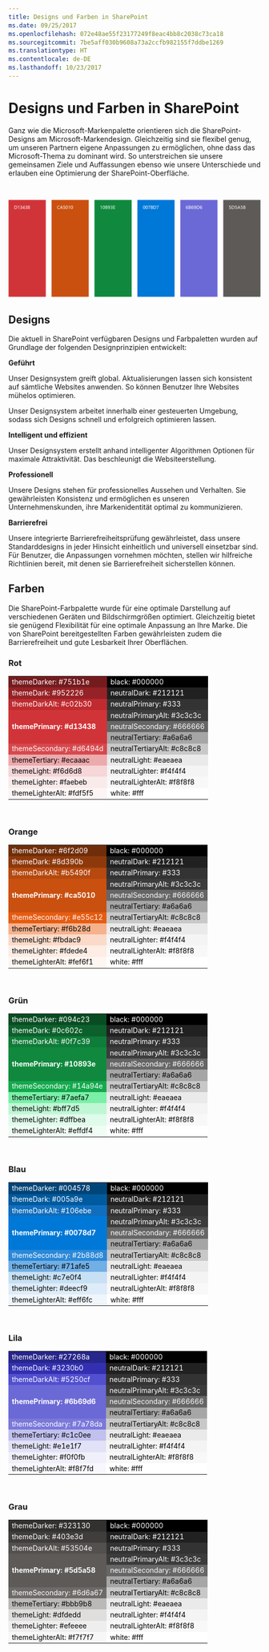 ```yaml
---
title: Designs und Farben in SharePoint
ms.date: 09/25/2017
ms.openlocfilehash: 072e48ae55f23177249f8eac4bb8c2038c73ca18
ms.sourcegitcommit: 7be5aff030b9608a73a2ccfb982155f7ddbe1269
ms.translationtype: HT
ms.contentlocale: de-DE
ms.lasthandoff: 10/23/2017
---
```

# <a name="sharepoint-themes-and-colors"></a>Designs und Farben in SharePoint

Ganz wie die Microsoft-Markenpalette orientieren sich die SharePoint-Designs am Microsoft-Markendesign. Gleichzeitig sind sie flexibel genug, um unseren Partnern eigene Anpassungen zu ermöglichen, ohne dass das Microsoft-Thema zu dominant wird. So unterstreichen sie unsere gemeinsamen Ziele und Auffassungen ebenso wie unsere Unterschiede und erlauben eine Optimierung der SharePoint-Oberfläche.

<br/>

![SharePoint-Farbpalette: Rot (D13438), Orange (CA5010), Grün (10893E), Blau (0078D7), Lila (6B69D6) und Grau (5D5A5B) ](../images/design-theme-colors.png)

## <a name="themes"></a>Designs

Die aktuell in SharePoint verfügbaren Designs und Farbpaletten wurden auf Grundlage der folgenden Designprinzipien entwickelt:

**Geführt**

Unser Designsystem greift global. Aktualisierungen lassen sich konsistent auf sämtliche Websites anwenden. So können Benutzer Ihre Websites mühelos optimieren.

Unser Designsystem arbeitet innerhalb einer gesteuerten Umgebung, sodass sich Designs schnell und erfolgreich optimieren lassen.

**Intelligent und effizient**

Unser Designsystem erstellt anhand intelligenter Algorithmen Optionen für maximale Attraktivität. Das beschleunigt die Websiteerstellung.

**Professionell**

Unsere Designs stehen für professionelles Aussehen und Verhalten. Sie gewährleisten Konsistenz und ermöglichen es unseren Unternehmenskunden, ihre Markenidentität optimal zu kommunizieren.

**Barrierefrei**

Unsere integrierte Barrierefreiheitsprüfung gewährleistet, dass unsere Standarddesigns in jeder Hinsicht einheitlich und universell einsetzbar sind. Für Benutzer, die Anpassungen vornehmen möchten, stellen wir hilfreiche Richtlinien bereit, mit denen sie Barrierefreiheit sicherstellen können.

## <a name="colors"></a>Farben

Die SharePoint-Farbpalette wurde für eine optimale Darstellung auf verschiedenen Geräten und Bildschirmgrößen optimiert. Gleichzeitig bietet sie genügend Flexibilität für eine optimale Anpassung an Ihre Marke. Die von SharePoint bereitgestellten Farben gewährleisten zudem die Barrierefreiheit und gute Lesbarkeit Ihrer Oberflächen.

### <a name="red"></a>Rot

<table>
<tr>
<td style="color:white; background-color:#751b1e">themeDarker: #751b1e</td>
<td style="color:white; background-color:#000000">black: #000000</td>
</tr>
<tr>
<td style="color:white; background-color:#952226">themeDark: #952226</td>
<td style="color:white; background-color:#212121">neutralDark: #212121</td>
</tr>
<tr>
<td style="color:white; background-color:#c02b30">themeDarkAlt: #c02b30</td>
<td style="color:white; background-color:#333">neutralPrimary: #333</td>
</tr>
<tr>
<td rowspan="3" style="font-weight:bold; vertical-align:middle; color:white; background-color:#d13438">themePrimary: #d13438</td>
<td style="color:white; background-color:#3c3c3c">neutralPrimaryAlt: #3c3c3c</td>
</tr>
<tr>
<td style="color:white; background-color:#666666">neutralSecondary: #666666</td>
</tr>
<tr>
<td style="color:black; background-color:#a6a6a6">neutralTertiary: #a6a6a6</td>
</tr>
<tr>
<td style="color:white; background-color:#d6494d">themeSecondary: #d6494d</td>
<td style="color:black; background-color:#c8c8c8">neutralTertiaryAlt: #c8c8c8</td>
</tr>
<tr>
<td style="color:black; background-color:#ecaaac">themeTertiary: #ecaaac</td>
<td style="color:black; background-color:#eaeaea">neutralLight: #eaeaea</td>
</tr>
<tr>
<td style="color:black; background-color:#f6d6d8">themeLight: #f6d6d8</td>
<td style="color:black; background-color:#f4f4f4">neutralLighter: #f4f4f4</td></tr>
<tr>
<td style="color:black; background-color:#faebeb">themeLighter: #faebeb</td>
<td style="color:black; background-color:#f8f8f8">neutralLighterAlt: #f8f8f8</td>
</tr>
<tr>
<td style="color:black; background-color:#fdf5f5">themeLighterAlt: #fdf5f5</td>
<td style="color:black; background-color:#fff">white: #fff</td>
</tr>
</table>

<br/>

### <a name="orange"></a>Orange

<table>
<tr>
<td style="color:white; background-color:#6f2d09">themeDarker: #6f2d09</td>
<td style="color:white; background-color:#000000">black: #000000</td>
</tr>
<tr>
<td style="color:white; background-color:#8d390b">themeDark: #8d390b</td>
<td style="color:white; background-color:#212121">neutralDark: #212121</td>
</tr>
<tr>
<td style="color:white; background-color:#b5490f">themeDarkAlt: #b5490f</td>
<td style="color:white; background-color:#333">neutralPrimary: #333</td>
</tr>
<tr>
<td rowspan="3" style="font-weight:bold; vertical-align:middle; color:white; background-color:#ca5010">themePrimary: #ca5010</td>
<td style="color:white; background-color:#3c3c3c">neutralPrimaryAlt: #3c3c3c</td>
</tr>
<tr>
<td style="color:white; background-color:#666666">neutralSecondary: #666666</td>
</tr>
<tr>
<td style="color:black; background-color:#a6a6a6">neutralTertiary: #a6a6a6</td>
</tr>
<tr>
<td style="color:white; background-color:#e55c12">themeSecondary: #e55c12</td>
<td style="color:black; background-color:#c8c8c8">neutralTertiaryAlt: #c8c8c8</td>
</tr>
<tr>
<td style="color:black; background-color:#f6b28d">themeTertiary: #f6b28d</td>
<td style="color:black; background-color:#eaeaea">neutralLight: #eaeaea</td>
</tr>
<tr>
<td style="color:black; background-color:#fbdac9">themeLight: #fbdac9</td>
<td style="color:black; background-color:#f4f4f4">neutralLighter: #f4f4f4</td>
</tr>
<tr>
<td style="color:black; background-color:#fdede4">themeLighter: #fdede4</td>
<td style="color:black; background-color:#f8f8f8">neutralLighterAlt: #f8f8f8</td>
</tr>
<tr>
<td style="color:black; background-color:#fef6f1">themeLighterAlt: #fef6f1</td>
<td style="color:black; background-color:#fff">white: #fff</td>
</tr>
</table>

<br/>

### <a name="green"></a>Grün

<table>
<tr>
<td style="color:white; background-color:#094c23">themeDarker: #094c23</td>
<td style="color:white; background-color:#000000">black: #000000</td>
</tr>
<tr>
<td style="color:white; background-color:#0c602c">themeDark: #0c602c</td>
<td style="color:white; background-color:#212121">neutralDark: #212121</td>
</tr>
<tr>
<td style="color:white; background-color:#0f7c39">themeDarkAlt: #0f7c39</td>
<td style="color:white; background-color:#333">neutralPrimary: #333</td>
</tr>
<tr>
<td rowspan="3" style="font-weight:bold; vertical-align:middle; color:white; background-color:#10893e">themePrimary: #10893e</td>
<td style="color:white; background-color:#3c3c3c">neutralPrimaryAlt: #3c3c3c</td>
</tr>
<tr>
<td style="color:white; background-color:#666666">neutralSecondary: #666666</td>
</tr>
<tr>
<td style="color:black; background-color:#a6a6a6">neutralTertiary: #a6a6a6</td>
</tr>
<tr>
<td style="color:white; background-color:#14a94e">themeSecondary: #14a94e</td>
<td style="color:black; background-color:#c8c8c8">neutralTertiaryAlt: #c8c8c8</td>
</tr>
<tr>
<td style="color:black; background-color:#7aefa7">themeTertiary: #7aefa7</td>
<td style="color:black; background-color:#eaeaea">neutralLight: #eaeaea</td>
</tr>
<tr>
<td style="color:black; background-color:#bff7d5">themeLight: #bff7d5</td>
<td style="color:black; background-color:#f4f4f4">neutralLighter: #f4f4f4</td>
</tr>
<tr>
<td style="color:black; background-color:#dffbea">themeLighter: #dffbea</td>
<td style="color:black; background-color:#f8f8f8">neutralLighterAlt: #f8f8f8</td>
</tr>
<tr>
<td style="color:black; background-color:#effdf4">themeLighterAlt: #effdf4</td>
<td style="color:black; background-color:#fff">white: #fff</td>
</tr>
</table>

<br/>

### <a name="blue"></a>Blau

<table>
<tr>
<td style="color:white; background-color:#004578">themeDarker: #004578</td>
<td style="color:white; background-color:#000000">black: #000000</td>
</tr>
<tr>
<td style="color:white; background-color:#005a9e">themeDark: #005a9e</td>
<td style="color:white; background-color:#212121">neutralDark: #212121</td>
</tr>
<tr>
<td style="color:white; background-color:#106ebe">themeDarkAlt: #106ebe</td>
<td style="color:white; background-color:#333">neutralPrimary: #333</td>
</tr>
<tr>
<td rowspan="3" style="font-weight:bold; vertical-align:middle; color:white; background-color:#0078d7">themePrimary: #0078d7</td>
<td style="color:white; background-color:#3c3c3c">neutralPrimaryAlt: #3c3c3c</td>
</tr>
<tr>
<td style="color:white; background-color:#666666">neutralSecondary: #666666</td>
</tr>
<tr>
<td style="color:black; background-color:#a6a6a6">neutralTertiary: #a6a6a6</td>
</tr>
<tr>
<td style="color:white; background-color:#2b88d8">themeSecondary: #2b88d8</td>
<td style="color:black; background-color:#c8c8c8">neutralTertiaryAlt: #c8c8c8</td>
</tr>
<tr>
<td style="color:black; background-color:#71afe5">themeTertiary: #71afe5</td>
<td style="color:black; background-color:#eaeaea">neutralLight: #eaeaea</td>
</tr>
<tr>
<td style="color:black; background-color:#c7e0f4">themeLight: #c7e0f4</td>
<td style="color:black; background-color:#f4f4f4">neutralLighter: #f4f4f4</td>
</tr>
<tr>
<td style="color:black; background-color:#deecf9">themeLighter: #deecf9</td>
<td style="color:black; background-color:#f8f8f8">neutralLighterAlt: #f8f8f8</td>
</tr>
<tr>
<td style="color:black; background-color:#eff6fc">themeLighterAlt: #eff6fc</td>
<td style="color:black; background-color:#fff">white: #fff</td>
</tr>
</table>

<br/>

### <a name="purple"></a>Lila

<table>
<tr>
<td style="color:white; background-color:#27268a">themeDarker: #27268a</td>
<td style="color:white; background-color:#000000">black: #000000</td>
</tr>
<tr>
<td style="color:white; background-color:#3230b0">themeDark: #3230b0</td>
<td style="color:white; background-color:#212121">neutralDark: #212121</td>
</tr>
<tr>
<td style="color:white; background-color:#5250cf">themeDarkAlt: #5250cf</td>
<td style="color:white; background-color:#333">neutralPrimary: #333</td>
</tr>
<tr>
<td rowspan="3" style="font-weight:bold; vertical-align:middle; color:white; background-color:#6b69d6">themePrimary: #6b69d6</td>
<td style="color:white; background-color:#3c3c3c">neutralPrimaryAlt: #3c3c3c</td>
</tr>
<tr>
<td style="color:white; background-color:#666666">neutralSecondary: #666666</td>
</tr>
<tr>
<td style="color:black; background-color:#a6a6a6">neutralTertiary: #a6a6a6</td>
</tr>
<tr>
<td style="color:white; background-color:#7a78da">themeSecondary: #7a78da</td>
<td style="color:black; background-color:#c8c8c8">neutralTertiaryAlt: #c8c8c8</td>
</tr>
<tr>
<td style="color:black; background-color:#c1c0ee">themeTertiary: #c1c0ee</td>
<td style="color:black; background-color:#eaeaea">neutralLight: #eaeaea</td>
</tr>
<tr>
<td style="color:black; background-color:#e1e1f7">themeLight: #e1e1f7</td>
<td style="color:black; background-color:#f4f4f4">neutralLighter: #f4f4f4</td>
</tr>
<tr>
<td style="color:black; background-color:#f0f0fb">themeLighter: #f0f0fb</td>
<td style="color:black; background-color:#f8f8f8">neutralLighterAlt: #f8f8f8</td>
</tr>
<tr>
<td style="color:black; background-color:#f8f7fd">themeLighterAlt: #f8f7fd</td>
<td style="color:black; background-color:#fff">white: #fff</td>
</tr>
</table>

<br/>

### <a name="gray"></a>Grau

<table>
<tr>
<td style="color:white; background-color:#323130">themeDarker: #323130</td>
<td style="color:white; background-color:#000000">black: #000000</td>
</tr>
<tr>
<td style="color:white; background-color:#403e3d">themeDark: #403e3d</td>
<td style="color:white; background-color:#212121">neutralDark: #212121</td>
</tr>
<tr>
<td style="color:white; background-color:#53504e">themeDarkAlt: #53504e</td>
<td style="color:white; background-color:#333">neutralPrimary: #333</td>
</tr>
<tr>
<td rowspan="3" style="font-weight:bold; vertical-align:middle; color:white; background-color:#5d5a58">themePrimary: #5d5a58</td>
<td style="color:white; background-color:#3c3c3c">neutralPrimaryAlt: #3c3c3c</td>
</tr>
<tr>
<td style="color:white; background-color:#666666">neutralSecondary: #666666</td>
</tr>
<tr>
<td style="color:black; background-color:#a6a6a6">neutralTertiary: #a6a6a6</td>
</tr>
<tr>
<td style="color:white; background-color:#6d6a67">themeSecondary: #6d6a67</td>
<td style="color:black; background-color:#c8c8c8">neutralTertiaryAlt: #c8c8c8</td>
</tr>
<tr>
<td style="color:black; background-color:#bbb9b8">themeTertiary: #bbb9b8</td>
<td style="color:black; background-color:#eaeaea">neutralLight: #eaeaea</td>
</tr>
<tr>
<td style="color:black; background-color:#dfdedd">themeLight: #dfdedd</td>
<td style="color:black; background-color:#f4f4f4">neutralLighter: #f4f4f4</td>
</tr>
<tr>
<td style="color:black; background-color:#efeeee">themeLighter: #efeeee</td>
<td style="color:black; background-color:#f8f8f8">neutralLighterAlt: #f8f8f8</td>
</tr>
<tr>
<td style="color:black; background-color:#f7f7f7">themeLighterAlt: #f7f7f7</td>
<td style="color:black; background-color:#fff">white: #fff</td>
</tr>
</table>

<br/>

